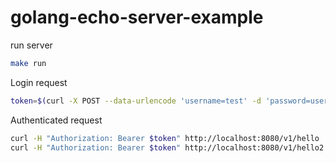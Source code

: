 # golang-echo-server-example

run server
```bash
make run
```

Login request
```bash
token=$(curl -X POST --data-urlencode 'username=test' -d 'password=user' http://localhost:8080/v1/login | jq '.token' | tr -d '"')
```

Authenticated request
```bash
curl -H "Authorization: Bearer $token" http://localhost:8080/v1/hello
curl -H "Authorization: Bearer $token" http://localhost:8080/v1/hello2
```
